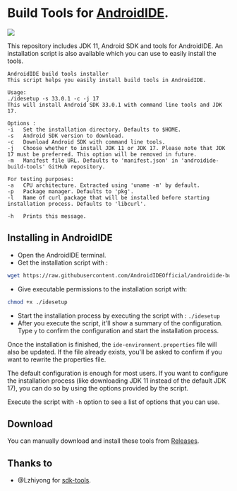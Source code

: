 # Build Tools for [AndroidIDE](https://github.com/AndroidIDEOfficial/AndroidIDE).
<a href="https://github.com/AndroidIDEOfficial/AndroidIDE"><img src="https://androidide.com/github/img/androidide.php?part&for-the-badge"/></a><br>

This repository includes JDK 11, Android SDK and tools for AndroidIDE. An installation script is also available which you can use to easily install the tools.
```
AndroidIDE build tools installer
This script helps you easily install build tools in AndroidIDE.

Usage:
./idesetup -s 33.0.1 -c -j 17
This will install Android SDK 33.0.1 with command line tools and JDK 17.

Options :
-i   Set the installation directory. Defaults to $HOME.
-s   Android SDK version to download.
-c   Download Android SDK with command line tools.
-j   Choose whether to install JDK 11 or JDK 17. Please note that JDK 17 must be preferred. This option will be removed in future.
-m   Manifest file URL. Defaults to 'manifest.json' in 'androidide-build-tools' GitHub repository.

For testing purposes:
-a   CPU architecture. Extracted using 'uname -m' by default.
-p   Package manager. Defaults to 'pkg'.
-l   Name of curl package that will be installed before starting installation process. Defaults to 'libcurl'.

-h   Prints this message.
```

## Installing in AndroidIDE
- Open the AndroidIDE terminal.
- Get the installation script with :
```bash
wget https://raw.githubusercontent.com/AndroidIDEOfficial/androidide-build-tools/main/scripts/idesetup
```
- Give executable permissions to the installation script with:
```bash
chmod +x ./idesetup
```
- Start the installation process by executing the script with : `./idesetup`
- After you execute the script, it'll show a summary of the configuration. Type `y` to confirm the configuration and start the installation process.

Once the installation is finished, the `ide-environment.properties` file will also be updated. If the file already exists, you'll be asked to confirm if you want to rewrite the properties file.

The default configuration is enough for most users. If you want to configure the installation process (like downloading JDK 11 instead of the default JDK 17), you can do so by using the options provided by the script.

Execute the script with `-h` option to see a list of options that you can use.

## Download
You can manually download and install these tools from [Releases](https://github.com/AndroidIDEOfficial/androidide-build-tools/releases).

## Thanks to
- @Lzhiyong for [sdk-tools](https://github.com/Lzhiyong/sdk-tools).
